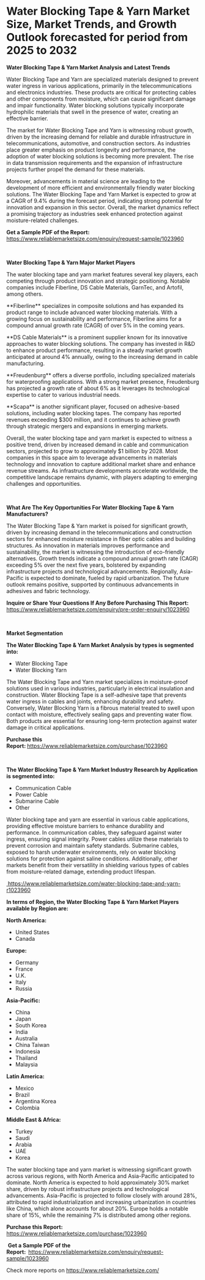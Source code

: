 <p><h1>Water Blocking Tape & Yarn Market Size, Market Trends, and Growth Outlook forecasted for period from 2025 to 2032</h1></p><p><strong>Water Blocking Tape & Yarn Market Analysis and Latest Trends</strong></p>
<p><p>Water Blocking Tape and Yarn are specialized materials designed to prevent water ingress in various applications, primarily in the telecommunications and electronics industries. These products are critical for protecting cables and other components from moisture, which can cause significant damage and impair functionality. Water blocking solutions typically incorporate hydrophilic materials that swell in the presence of water, creating an effective barrier.</p><p>The market for Water Blocking Tape and Yarn is witnessing robust growth, driven by the increasing demand for reliable and durable infrastructure in telecommunications, automotive, and construction sectors. As industries place greater emphasis on product longevity and performance, the adoption of water blocking solutions is becoming more prevalent. The rise in data transmission requirements and the expansion of infrastructure projects further propel the demand for these materials.</p><p>Moreover, advancements in material science are leading to the development of more efficient and environmentally friendly water blocking solutions. The Water Blocking Tape and Yarn Market is expected to grow at a CAGR of 9.4% during the forecast period, indicating strong potential for innovation and expansion in this sector. Overall, the market dynamics reflect a promising trajectory as industries seek enhanced protection against moisture-related challenges.</p></p>
<p><strong>Get a Sample PDF of the Report:&nbsp;</strong> <a href="https://www.reliablemarketsize.com/enquiry/request-sample/1023960?utm_campaign=3197&utm_medium=2&utm_source=Github&utm_content=ia&utm_term=07032025&utm_id=water-blocking-tape-yarn">https://www.reliablemarketsize.com/enquiry/request-sample/1023960</a></p>
<p>&nbsp;</p>
<p><strong>Water Blocking Tape & Yarn Major Market Players</strong></p>
<p><p>The water blocking tape and yarn market features several key players, each competing through product innovation and strategic positioning. Notable companies include Fiberline, DS Cable Materials, GarnTec, and Artofil, among others. </p><p>**Fiberline** specializes in composite solutions and has expanded its product range to include advanced water blocking materials. With a growing focus on sustainability and performance, Fiberline aims for a compound annual growth rate (CAGR) of over 5% in the coming years.</p><p>**DS Cable Materials** is a prominent supplier known for its innovative approaches to water blocking solutions. The company has invested in R&D to enhance product performance, resulting in a steady market growth anticipated at around 4% annually, owing to the increasing demand in cable manufacturing.</p><p>**Freudenburg** offers a diverse portfolio, including specialized materials for waterproofing applications. With a strong market presence, Freudenburg has projected a growth rate of about 6% as it leverages its technological expertise to cater to various industrial needs.</p><p>**Scapa** is another significant player, focused on adhesive-based solutions, including water blocking tapes. The company has reported revenues exceeding $300 million, and it continues to achieve growth through strategic mergers and expansions in emerging markets.</p><p>Overall, the water blocking tape and yarn market is expected to witness a positive trend, driven by increased demand in cable and communication sectors, projected to grow to approximately $1 billion by 2028. Most companies in this space aim to leverage advancements in materials technology and innovation to capture additional market share and enhance revenue streams. As infrastructure developments accelerate worldwide, the competitive landscape remains dynamic, with players adapting to emerging challenges and opportunities.</p></p>
<p>&nbsp;</p>
<p><strong>What Are The Key Opportunities For Water Blocking Tape & Yarn Manufacturers?</strong></p>
<p><p>The Water Blocking Tape & Yarn market is poised for significant growth, driven by increasing demand in the telecommunications and construction sectors for enhanced moisture resistance in fiber optic cables and building structures. As innovation in materials improves performance and sustainability, the market is witnessing the introduction of eco-friendly alternatives. Growth trends indicate a compound annual growth rate (CAGR) exceeding 5% over the next five years, bolstered by expanding infrastructure projects and technological advancements. Regionally, Asia-Pacific is expected to dominate, fueled by rapid urbanization. The future outlook remains positive, supported by continuous advancements in adhesives and fabric technology.</p></p>
<p><strong>Inquire or Share Your Questions If Any Before Purchasing This Report:</strong> <a href="https://www.reliablemarketsize.com/enquiry/pre-order-enquiry/1023960?utm_campaign=3197&utm_medium=2&utm_source=Github&utm_content=ia&utm_term=07032025&utm_id=water-blocking-tape-yarn">https://www.reliablemarketsize.com/enquiry/pre-order-enquiry/1023960</a></p>
<p>&nbsp;</p>
<p><strong>Market Segmentation</strong></p>
<p><strong>The Water Blocking Tape & Yarn Market Analysis by types is segmented into:</strong></p>
<p><ul><li>Water Blocking Tape</li><li>Water Blocking Yarn</li></ul></p>
<p><p>The Water Blocking Tape and Yarn market specializes in moisture-proof solutions used in various industries, particularly in electrical insulation and construction. Water Blocking Tape is a self-adhesive tape that prevents water ingress in cables and joints, enhancing durability and safety. Conversely, Water Blocking Yarn is a fibrous material treated to swell upon contact with moisture, effectively sealing gaps and preventing water flow. Both products are essential for ensuring long-term protection against water damage in critical applications.</p></p>
<p><strong>Purchase this Report:&nbsp;</strong><a href="https://www.reliablemarketsize.com/purchase/1023960?utm_campaign=3197&utm_medium=2&utm_source=Github&utm_content=ia&utm_term=07032025&utm_id=water-blocking-tape-yarn">https://www.reliablemarketsize.com/purchase/1023960</a></p>
<p>&nbsp;</p>
<p><strong>The Water Blocking Tape & Yarn Market Industry Research by Application is segmented into:</strong></p>
<p><ul><li>Communication Cable</li><li>Power Cable</li><li>Submarine Cable</li><li>Other</li></ul></p>
<p><p>Water blocking tape and yarn are essential in various cable applications, providing effective moisture barriers to enhance durability and performance. In communication cables, they safeguard against water ingress, ensuring signal integrity. Power cables utilize these materials to prevent corrosion and maintain safety standards. Submarine cables, exposed to harsh underwater environments, rely on water blocking solutions for protection against saline conditions. Additionally, other markets benefit from their versatility in shielding various types of cables from moisture-related damage, extending product lifespan.</p></p>
<p><a href="https://www.reliablemarketsize.com/water-blocking-tape-and-yarn-r1023960?utm_campaign=3197&utm_medium=2&utm_source=Github&utm_content=ia&utm_term=07032025&utm_id=water-blocking-tape-yarn">&nbsp;https://www.reliablemarketsize.com/water-blocking-tape-and-yarn-r1023960</a></p>
<p><strong>In terms of Region, the Water Blocking Tape & Yarn Market Players available by Region are:</strong></p>
<p>
    <p> <strong> North America: </strong>
        <ul>
            <li>United States</li>
            <li>Canada</li>
        </ul>
        </p> 
    <p> <strong> Europe: </strong>
        <ul>
            <li>Germany</li>
            <li>France</li>
            <li>U.K.</li>
            <li>Italy</li>
            <li>Russia</li>
        </ul>
        </p> 
    <p> <strong> Asia-Pacific: </strong>
        <ul>
            <li>China</li>
            <li>Japan</li>
            <li>South Korea</li>
            <li>India</li>
            <li>Australia</li>
            <li>China Taiwan</li>
            <li>Indonesia</li>
            <li>Thailand</li>
            <li>Malaysia</li>
        </ul>
        </p> 
    <p> <strong> Latin America: </strong>
        <ul>
            <li>Mexico</li>
            <li>Brazil</li>
            <li>Argentina Korea</li>
            <li>Colombia</li>
        </ul>
        </p> 
    <p> <strong> Middle East & Africa: </strong>
        <ul>
            <li>Turkey</li>
            <li>Saudi</li>
            <li>Arabia</li>
            <li>UAE</li>
            <li>Korea</li>
        </ul>
    </p>
    </p>
<p><p>The water blocking tape and yarn market is witnessing significant growth across various regions, with North America and Asia-Pacific anticipated to dominate. North America is expected to hold approximately 30% market share, driven by robust infrastructure projects and technological advancements. Asia-Pacific is projected to follow closely with around 28%, attributed to rapid industrialization and increasing urbanization in countries like China, which alone accounts for about 20%. Europe holds a notable share of 15%, while the remaining 7% is distributed among other regions.</p></p>
<p><strong>Purchase this Report: </strong><a href="https://www.reliablemarketsize.com/purchase/1023960?utm_campaign=3197&utm_medium=2&utm_source=Github&utm_content=ia&utm_term=07032025&utm_id=water-blocking-tape-yarn">https://www.reliablemarketsize.com/purchase/1023960</a></p>
<p>&nbsp;<strong>Get a Sample PDF of the Report:&nbsp;&nbsp;</strong><a href="https://www.reliablemarketsize.com/enquiry/request-sample/1023960?utm_campaign=3197&utm_medium=2&utm_source=Github&utm_content=ia&utm_term=07032025&utm_id=water-blocking-tape-yarn">https://www.reliablemarketsize.com/enquiry/request-sample/1023960</a></p>
<p><strong></strong></p>
<p>Check more reports on <a href="https://www.reliablemarketsize.com/?utm_campaign=3197&utm_medium=2&utm_source=Github&utm_content=ia&utm_term=07032025&utm_id=water-blocking-tape-yarn">https://www.reliablemarketsize.com/</a></p>